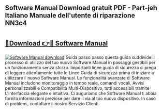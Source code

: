 ## Software Manual Download gratuit PDF - Part-jeh Italiano Manuale dell'utente di riparazione NN3c4

# <h2><a href="http://dfdhav.blite.top/?on=Software+Manual">🔗Download 👉🔴 Software Manual</a></h2>

[![Software Manual download](https://i.imgur.com/lujVjoI.png)](http://dfdhav.blite.top/?on=Software+Manual)
Guida passo passo questa guida suddivide il processo di utilizzo del tuo nuovo Software Manual in passaggi gestibili per un funzionamento senza sforzo. Importanti linee guida di sicurezza si prega di leggere attentamente tutte le Linee Guida di sicurezza prima di iniziare a utilizzare il nuovo Software Manual. Le funzionalità avanzate di Software Manual includono monitoraggio in tempo reale, comandi vocali, Avvisi personalizzabili e Compatibilità Multi-Dispositivo, tutti accessibili tramite L'interfaccia elegante e intuitiva. Ci auguriamo che Software Manual ti abbia fornito informazioni preziose per dare il via al tuo nuovo dispositivo. In caso di problemi, contattare il nostro Servizio Clienti.
